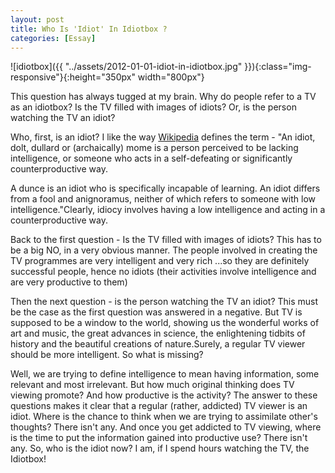 ```yaml
---
layout: post
title: Who Is 'Idiot' In Idiotbox ?
categories: [Essay]
---
```


![idiotbox]({{ "../assets/2012-01-01-idiot-in-idiotbox.jpg" }}){:class="img-responsive"}{:height="350px" width="800px"}

This question has always tugged at my brain. Why do people refer to a TV as an idiotbox? Is
the TV filled with images of idiots? Or, is the person watching the TV an idiot?

Who, first, is an idiot? I like the way [Wikipedia](http://en.wikipedia.org/wiki/Idiot) defines
the term - "An idiot, dolt, dullard or (archaically) mome is a person perceived to be lacking
intelligence, or someone who acts in a self-defeating or significantly counterproductive way.

A dunce is an idiot who is specifically incapable of learning. An idiot differs from a fool and
anignoramus, neither of which refers to someone with low intelligence."Clearly, idiocy
involves having a low intelligence and acting in a counterproductive way.

Back to the first question - Is the TV filled with images of idiots? This has to be a big NO,
in a very obvious manner. The people involved in creating the TV programmes are very intelligent
and very rich ...so they are definitely successful people, hence no idiots (their activities
involve intelligence and are very productive to them)

Then the next question - is the person watching the TV an idiot? This must be the case as the
first question was answered in a negative. But TV is supposed to be a window to the
world, showing us the wonderful works of art and music, the great advances in science, the
enlightening tidbits of history and the beautiful creations of nature.Surely, a regular TV
viewer should be more intelligent. So what is missing?

Well, we are trying to define intelligence to mean having information, some relevant and most
irrelevant. But how much original thinking does TV viewing promote? And how productive is the
activity? The answer to these questions makes it clear that a regular (rather, addicted)
TV viewer is an idiot. Where is the chance to think when we are trying to assimilate
other's thoughts? There isn't any. And once you get addicted to TV viewing, where is the time
to put the information gained into productive use? There isn't any. So, who is the idiot now?
I am, if I spend hours watching the TV, the Idiotbox!
